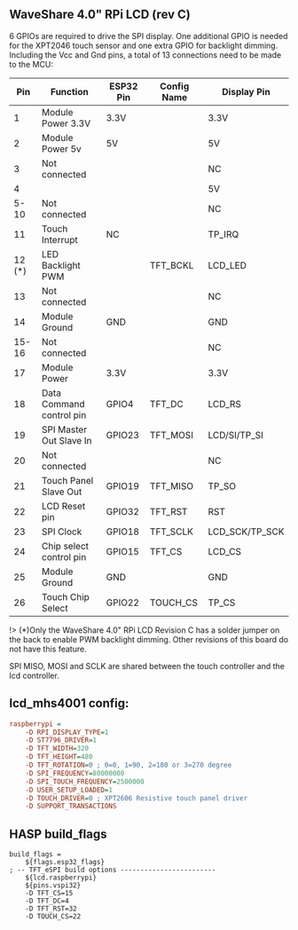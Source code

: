 
## WaveShare 4.0" RPi LCD (rev C)

6 GPIOs are required to drive the SPI display. One additional GPIO is needed for the XPT2046 touch sensor and one extra GPIO for backlight dimming.
Including the Vcc and Gnd pins, a total of 13 connections need to be made to the MCU:

Pin	  |Function            |ESP32 Pin  |Config Name|Display Pin |
------|--------------------|-----------|-----------|------------|
1     |Module Power 3.3V   |3.3V       |           |3.3V
2     |Module Power 5v     |5V         |           |5V
3     | Not connected      |           |           |NC
4     |                    |           |           |5V
5-10  | Not connected      |           |           |NC
11    | Touch Interrupt    |NC         |           |TP_IRQ
12 (*)| LED Backlight PWM  |           |TFT_BCKL   |LCD_LED
13    | Not connected      |           |           |NC
14    |Module Ground       |GND        |           |GND
15-16 | Not connected      |           |           |NC
17    |Module Power        |3.3V       |           |3.3V
18    |Data Command control pin|GPIO4  |TFT_DC     |LCD_RS
19    |SPI Master Out Slave In |GPIO23 |TFT_MOSI   |LCD/SI/TP_SI
20    |Not connected       |           |           |NC
21    |Touch Panel Slave Out|GPIO19    |TFT_MISO   |TP_SO
22    |LCD Reset pin       |GPIO32     |TFT_RST    |RST
23    |SPI Clock           |GPIO18     |TFT_SCLK   |LCD_SCK/TP_SCK
24    |Chip select control pin|GPIO15  |TFT_CS     |LCD_CS
25    |Module Ground	   |GND        |           |GND
26    |Touch Chip Select   |GPIO22     |TOUCH_CS   |TP_CS

!> (*)Only the WaveShare 4.0" RPi LCD Revision C has a solder jumper on the back to enable PWM backlight dimming.
Other revisions of this board do not have this feature.

SPI MISO, MOSI and SCLK are shared between the touch controller and the lcd controller.

## lcd_mhs4001 config:
```ini
raspberrypi =
    -D RPI_DISPLAY_TYPE=1
    -D ST7796_DRIVER=1
    -D TFT_WIDTH=320
    -D TFT_HEIGHT=480
    -D TFT_ROTATION=0 ; 0=0, 1=90, 2=180 or 3=270 degree
    -D SPI_FREQUENCY=80000000
    -D SPI_TOUCH_FREQUENCY=2500000
    -D USER_SETUP_LOADED=1
    -D TOUCH_DRIVER=0 ; XPT2606 Resistive touch panel driver
    -D SUPPORT_TRANSACTIONS
```

## HASP build_flags
```
build_flags =
    ${flags.esp32_flags}
; -- TFT_eSPI build options ------------------------
    ${lcd.raspberrypi}
    ${pins.vspi32}
    -D TFT_CS=15
    -D TFT_DC=4
    -D TFT_RST=32
    -D TOUCH_CS=22
```